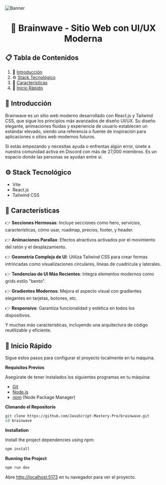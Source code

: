 <div> 
  <br />
      <img src="https://images.ui8.net/uploads/preview-05_1683292493343.png" alt="Banner">
  <br />

  <h1 style="text-align: center" >🧠 Brainwave - Sitio Web con UI/UX Moderna</h1>
  
  <div>  

## 📋 <a name="table">Tabla de Contenidos</a>

 1. 🤖 [Introducción](#introduction)
 2. ⚙️ [Stack Tecnológico](#tech-stack)
 3. 🔋 [Características](#features)
 4. 🤸 [Inicio Rápido](#quick-start)
 
 </div>

</div>

## <a name="introduction">🤖 Introducción</a>

Brainwave es un sitio web moderno desarrollado con React.js y Tailwind CSS, que sigue los principios más avanzados de diseño UI/UX. Su diseño elegante, animaciones fluidas y experiencia de usuario establecen un estándar elevado, siendo una referencia o fuente de inspiración para aplicaciones o sitios web modernos futuros.

Si estás empezando y necesitas ayuda o enfrentas algún error, únete a nuestra comunidad activa en Discord con más de 27,000 miembros. Es un espacio donde las personas se ayudan entre sí.

## <a name="tech-stack">⚙️ Stack Tecnológico</a>
- Vite
- React.js
- Tailwind CSS
  
## <a name="features">🔋 Características</a> 

👉 **Secciones Hermosas**: Incluye secciones como hero, servicios, características, cómo usar, roadmap, precios, footer, y header.

👉 **Animaciones Parallax**: Efectos atractivos activados por el movimiento del ratón y el desplazamiento.

👉 **Geometría Compleja de UI**: Utiliza Tailwind CSS para crear formas intrincadas como visualizaciones circulares, líneas de cuadrícula y laterales.

👉 **Tendencias de UI Más Recientes**: Integra elementos modernos como grids estilo "bento".

👉 **Gradientes Modernos**: Mejora el aspecto visual con gradientes elegantes en tarjetas, botones, etc.

👉 **Responsivo**: Garantiza funcionalidad y estética en todos los dispositivos.

Y muchas más características, incluyendo una arquitectura de código reutilizable y eficiente.

## <a name="quick-start">🤸 Inicio Rápido</a>

Sigue estos pasos para configurar el proyecto localmente en tu máquina.

**Requisitos Previos**

Asegúrate de tener instalados los siguientes programas en tu máquina:

- [Git](https://git-scm.com/)
- [Node.js](https://nodejs.org/en)
- [npm](https://www.npmjs.com/) (Node Package Manager)
  
**Clonando el Repositorio**

```bash
git clone https://github.com/JavaScript-Mastery-Pro/brainwave.git
cd brainwave
```

**Installation**

Install the project dependencies using npm:

```bash
npm install
```

**Running the Project**

```bash
npm run dev
```

Abre [http://localhost:5173](http://localhost:5173) en tu navegador para ver el proyecto.
